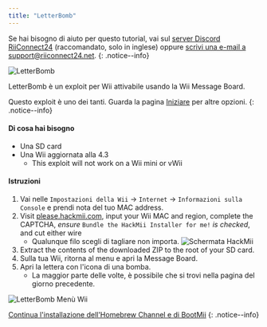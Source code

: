 ```yaml
---
title: "LetterBomb"
---
```


Se hai bisogno di aiuto per questo tutorial, vai sul [server Discord RiiConnect24](https://discord.gg/b4Y7jfD) (raccomandato, solo in inglese) oppure [scrivi una e-mail a support@riiconnect24.net](mailto:support@riiconnect24.net).
{: .notice--info}

![LetterBomb](/images/letterbomb.png)

LetterBomb è un exploit per Wii attivabile usando la Wii Message Board.

Questo exploit è uno dei tanti. Guarda la pagina [Iniziare](/get-started) per altre opzioni.
{: .notice--info}

#### Di cosa hai bisogno
- Una SD card
- Una Wii aggiornata alla 4.3
   - This exploit will not work on a Wii mini or vWii

#### Istruzioni

1. Vai nelle `Impostazioni della Wii` -> `Internet` -> `Informazioni sulla Console` e prendi nota del tuo MAC address.
2. Visit [please.hackmii.com](https://please.hackmii.com), input your Wii MAC and region, complete the CAPTCHA, *ensure* `Bundle the HackMii Installer for me!` *is checked*, and cut either wire
   - Qualunque filo scegli di tagliare non importa. ![Schermata HackMii](/images/Wii/LetterBomb-PC.png)
3. Extract the contents of the downloaded ZIP to the root of your SD card.
4. Sulla tua Wii, ritorna al menu e apri la Message Board.
5. Apri la lettera con l'icona di una bomba.
   - La maggior parte delle volte, è possibile che si trovi nella pagina del giorno precedente.

![LetterBomb Menù Wii](/images/Wii/LetterBomb-Wii.png)

[Continua l'installazione dell'Homebrew Channel e di BootMii](hbc)
{: .notice--info}
